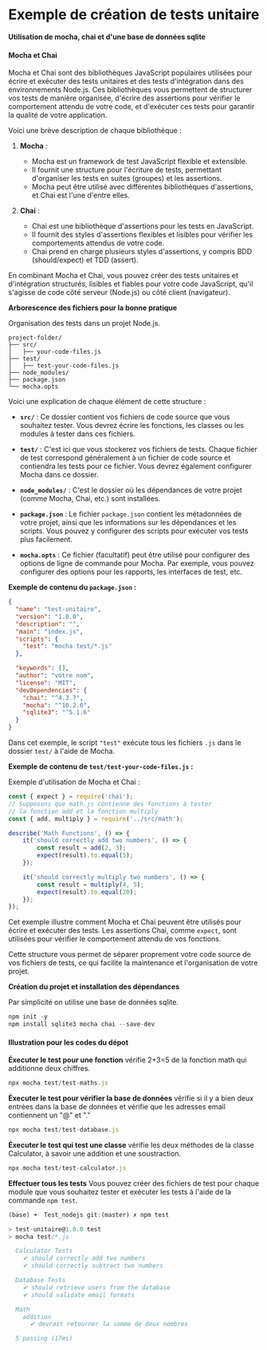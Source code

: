 # Exemple de création de tests unitaire
**Utilisation de mocha, chai et d'une base de données sqlite**

#### Mocha et Chai

Mocha et Chai sont des bibliothèques JavaScript populaires utilisées pour écrire et exécuter des tests unitaires et des tests d'intégration dans des environnements Node.js. Ces bibliothèques vous permettent de structurer vos tests de manière organisée, d'écrire des assertions pour vérifier le comportement attendu de votre code, et d'exécuter ces tests pour garantir la qualité de votre application.

Voici une brève description de chaque bibliothèque :

1. **Mocha** :
   - Mocha est un framework de test JavaScript flexible et extensible.
   - Il fournit une structure pour l'écriture de tests, permettant d'organiser les tests en suites (groupes) et les assertions.
   - Mocha peut être utilisé avec différentes bibliothèques d'assertions, et Chai est l'une d'entre elles.

2. **Chai** :
   - Chai est une bibliothèque d'assertions pour les tests en JavaScript.
   - Il fournit des styles d'assertions flexibles et lisibles pour vérifier les comportements attendus de votre code.
   - Chai prend en charge plusieurs styles d'assertions, y compris BDD (should/expect) et TDD (assert).

En combinant Mocha et Chai, vous pouvez créer des tests unitaires et d'intégration structurés, lisibles et fiables pour votre code JavaScript, qu'il s'agisse de code côté serveur (Node.js) ou côté client (navigateur).

**Arborescence des fichiers pour la bonne pratique**

Organisation des tests dans un projet Node.js.

```
project-folder/
├── src/
│   ├── your-code-files.js
├── test/
│   ├── test-your-code-files.js
├── node_modules/
├── package.json
└── mocha.opts
```

Voici une explication de chaque élément de cette structure :

- **`src/`** : Ce dossier contient vos fichiers de code source que vous souhaitez tester. Vous devrez écrire les fonctions, les classes ou les modules à tester dans ces fichiers.

- **`test/`** : C'est ici que vous stockerez vos fichiers de tests. Chaque fichier de test correspond généralement à un fichier de code source et contiendra les tests pour ce fichier. Vous devrez également configurer Mocha dans ce dossier.

- **`node_modules/`** : C'est le dossier où les dépendances de votre projet (comme Mocha, Chai, etc.) sont installées.

- **`package.json`** : Le fichier `package.json` contient les métadonnées de votre projet, ainsi que les informations sur les dépendances et les scripts. Vous pouvez y configurer des scripts pour exécuter vos tests plus facilement.

- **`mocha.opts`** : Ce fichier (facultatif) peut être utilisé pour configurer des options de ligne de commande pour Mocha. Par exemple, vous pouvez configurer des options pour les rapports, les interfaces de test, etc.

**Exemple de contenu du `package.json` :**

```json
{
  "name": "test-unitaire",
  "version": "1.0.0",
  "description": "",
  "main": "index.js",
  "scripts": {
    "test": "mocha test/*.js"
  },

  "keywords": [],
  "author": "votre nom",
  "license": "MIT",
  "devDependencies": {
    "chai": "^4.3.7",
    "mocha": "^10.2.0",
    "sqlite3": "^5.1.6"
  }
}


```

Dans cet exemple, le script `"test"` exécute tous les fichiers `.js` dans le dossier `test/` à l'aide de Mocha.

**Exemple de contenu de `test/test-your-code-files.js` :**

Exemple d'utilisation de Mocha et Chai :
```javascript
const { expect } = require('chai');
// Supposons que math.js contienne des fonctions à tester
// la fonction add et la fonction multiply
const { add, multiply } = require('../src/math'); 

describe('Math Functions', () => {
    it('should correctly add two numbers', () => {
        const result = add(2, 3);
        expect(result).to.equal(5);
    });

    it('should correctly multiply two numbers', () => {
        const result = multiply(4, 5);
        expect(result).to.equal(20);
    });
});
```

Cet exemple illustre comment Mocha et Chai peuvent être utilisés pour écrire et exécuter des tests. Les assertions Chai, comme `expect`, sont utilisées pour vérifier le comportement attendu de vos fonctions.

Cette structure vous permet de séparer proprement votre code source de vos fichiers de tests, ce qui facilite la maintenance et l'organisation de votre projet. 

**Création du projet et installation des dépendances**

Par simplicité on utilise une base de données sqlite. 

```javascript
npm init -y
npm install sqlite3 mocha chai --save-dev
```
#### Illustration pour les codes du dépot
**Éxecuter le test pour une fonction**
vérifie 2+3=5 de la fonction math qui additionne deux chiffres.
```javascript
npx mocha test/test-maths.js
```

**Éxecuter le test pour vérifier la base de données**
vérifie si il y a bien deux entrées dans la base de données et vérifie que les adresses email contiennent un "@" et "."
```javascript
npx mocha test/test-database.js
```

**Éxecuter le test qui test une classe**
vérifie les deux méthodes de la classe Calculator, à savoir une addition et une soustraction. 
```javascript
npx mocha test/test-calculator.js
```

**Effectuer tous les tests**
Vous pouvez créer des fichiers de test pour chaque module que vous souhaitez tester et exécuter les tests à l'aide de la commande `npm test`.

```js
(base) ➜  Test_nodejs git:(master) ✗ npm test

> test-unitaire@1.0.0 test
> mocha test/*.js

  Calculator Tests
    ✔ should correctly add two numbers
    ✔ should correctly subtract two numbers

  Database Tests
    ✔ should retrieve users from the database
    ✔ should validate email formats

  Math
    addition
      ✔ devrait retourner la somme de deux nombres

  5 passing (17ms)
  ```